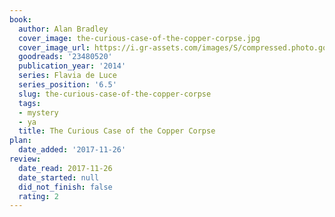 ```yaml
---
book:
  author: Alan Bradley
  cover_image: the-curious-case-of-the-copper-corpse.jpg
  cover_image_url: https://i.gr-assets.com/images/S/compressed.photo.goodreads.com/books/1414703512l/23480520._SX98_.jpg
  goodreads: '23480520'
  publication_year: '2014'
  series: Flavia de Luce
  series_position: '6.5'
  slug: the-curious-case-of-the-copper-corpse
  tags:
  - mystery
  - ya
  title: The Curious Case of the Copper Corpse
plan:
  date_added: '2017-11-26'
review:
  date_read: 2017-11-26
  date_started: null
  did_not_finish: false
  rating: 2
---
```

